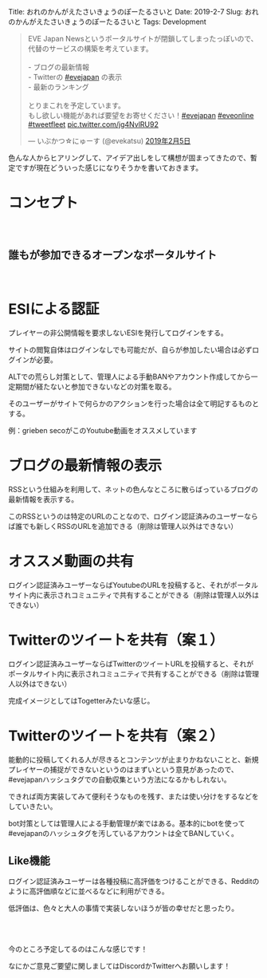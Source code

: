 Title: おれのかんがえたさいきょうのぽーたるさいと
Date: 2019-2-7
Slug: おれのかんがえたさいきょうのぽーたるさいと
Tags: Development


<blockquote class="twitter-tweet" data-lang="ja"><p lang="ja" dir="ltr">EVE Japan Newsというポータルサイトが閉鎖してしまったっぽいので、代替のサービスの構築を考えています。<br><br>- ブログの最新情報<br>- Twitterの <a href="https://twitter.com/hashtag/evejapan?src=hash&amp;ref_src=twsrc%5Etfw">#evejapan</a> の表示<br>- 最新のランキング<br><br>とりまこれを予定しています。<br>もし欲しい機能があれば要望をお寄せください！<a href="https://twitter.com/hashtag/evejapan?src=hash&amp;ref_src=twsrc%5Etfw">#evejapan</a> <a href="https://twitter.com/hashtag/eveonline?src=hash&amp;ref_src=twsrc%5Etfw">#eveonline</a> <a href="https://twitter.com/hashtag/tweetfleet?src=hash&amp;ref_src=twsrc%5Etfw">#tweetfleet</a> <a href="https://t.co/jg4NvlRU92">pic.twitter.com/jg4NvlRU92</a></p>&mdash; いぶかつ☆にゅーす (@evekatsu) <a href="https://twitter.com/evekatsu/status/1092793376154574860?ref_src=twsrc%5Etfw">2019年2月5日</a></blockquote>
<script async src="https://platform.twitter.com/widgets.js" charset="utf-8"></script>


色んな人からヒアリングして、アイデア出しをして構想が固まってきたので、暫定ですが現在どういった感じになりそうかを書いておきます。

# コンセプト

<br /><br /><br />
<b style="font-size: 150%">誰もが参加できるオープンなポータルサイト</b>
<br /><br /><br />


# ESIによる認証
プレイヤーの非公開情報を要求しないESIを発行してログインをする。

サイトの閲覧自体はログインなしでも可能だが、自らが参加したい場合は必ずログインが必要。

ALTでの荒らし対策として、管理人による手動BANやアカウント作成してから一定期間が経たないと参加できないなどの対策を取る。

そのユーザーがサイトで何らかのアクションを行った場合は全て明記するものとする。

例：grieben secoがこのYoutube動画をオススメしています

# ブログの最新情報の表示
RSSという仕組みを利用して、ネットの色んなところに散らばっているブログの最新情報を表示する。

このRSSというのは特定のURLのことなので、ログイン認証済みのユーザーならば誰でも新しくRSSのURLを追加できる（削除は管理人以外はできない）

# オススメ動画の共有
ログイン認証済みユーザーならばYoutubeのURLを投稿すると、それがポータルサイト内に表示されコミュニティで共有することができる（削除は管理人以外はできない）

# Twitterのツイートを共有（案１）
ログイン認証済みユーザーならばTwitterのツイートURLを投稿すると、それがポータルサイト内に表示されコミュニティで共有することができる（削除は管理人以外はできない）

完成イメージとしてはTogetterみたいな感じ。

# Twitterのツイートを共有（案２）
能動的に投稿してくれる人が尽きるとコンテンツが止まりかねないことと、新規プレイヤーの捕捉ができないというのはまずいという意見があったので、#evejapanハッシュタグでの自動収集という方法になるかもしれない。

できれば両方実装してみて便利そうなものを残す、または使い分けをするなどをしていきたい。

bot対策としては管理人による手動管理が楽ではある。基本的にbotを使って#evejapanのハッシュタグを汚しているアカウントは全てBANしていく。

## Like機能
ログイン認証済みユーザーは各種投稿に高評価をつけることができる、Redditのように高評価順などに並べるなどに利用ができる。

低評価は、色々と大人の事情で実装しないほうが皆の幸せだと思ったり。


<br /><br />

今のところ予定してるのはこんな感じです！

なにかご意見ご要望に関しましてはDiscordかTwitterへお願いします！
